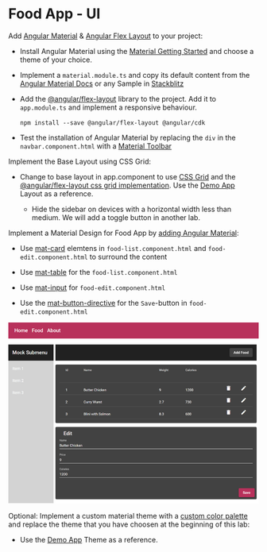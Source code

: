 # Food App - UI

Add [Angular Material](https://material.angular.io) & [Angular Flex Layout](https://github.com/angular/flex-layout/wiki) to your project:

- Install Angular Material using the [Material Getting Started](https://material.angular.io/guide/getting-started) and choose a theme of your choice.

- Implement a `material.module.ts` and copy its default content from the [Angular Material Docs](https://material.angular.io/components/categories) or any Sample in [Stackblitz](https://stackblitz.com/run?file=src/app/badge-overview-example.ts)

- Add the [@angular/flex-layout](https://github.com/angular/flex-layout/wiki) library to the project. Add it to `app.module.ts` and implement a responsive behaviour. 

    ```
    npm install --save @angular/flex-layout @angular/cdk
    ```

- Test the installation of Angular Material by replacing the `div` in the `navbar.component.html` with a [Material Toolbar](https://material.angular.io/components/toolbar/overview)

Implement the Base Layout using CSS Grid:

- Change to base layout in app.component to use [CSS Grid](https://css-tricks.com/snippets/css/complete-guide-grid/) and the [@angular/flex-layout css grid implementation](https://github.com/angular/flex-layout/blob/master/guides/Grid.md). Use the [Demo App](https://github.com/arambazamba/ng-dev/blob/main/Demos/05-UI/UserInterface/src/app/app.component.html) Layout as a reference.
    
    - Hide the sidebar on devices with a horizontal width less than medium. We will add a toggle button in another lab.

Implement a Material Design for Food App by [adding Angular Material](https://material.angular.io/guide/getting-started):

- Use [mat-card](https://material.angular.io/components/card/overview) elemtens in `food-list.component.html` and `food-edit.component.html` to surround the content

- Use [mat-table](https://material.angular.io/components/table/overview) for the `food-list.component.html`
- Use [mat-input](https://material.angular.io/components/form-field/overview) for `food-edit.component.html`

- Use the [mat-button-directive](https://material.angular.io/components/button/examples) for the `Save`-button in `food-edit.component.html`

![material](_images/material.png)


Optional: Implement a custom material theme with a [custom color palette](https://material.io/resources/color/#!/?view.left=0&view.right=0) and replace the theme that you have choosen at the beginning of this lab:

- Use the [Demo App](https://github.com/arambazamba/ng-dev/tree/main/Demos/05-UI/UserInterface/src/theme) Theme as a reference.
